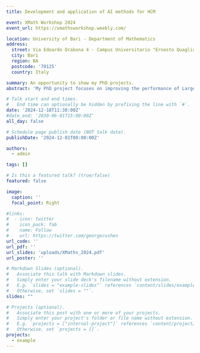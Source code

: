 ```yaml
---
title: Development and application of AI methods for HCM

event: XMath Workshop 2024
event_url: https://xmathsworkshop.weebly.com/

location: University of Bari - Department of Mathematics
address:
  street: Via Edoardo Orabona 4 - Campus Universitario "Ernesto Quagliarello"
  city: Bari
  region: BA
  postcode: '70125'
  country: Italy

summary: An opportunity to show my PhD projects.
abstract: 'My PhD project focuses on improving the performance of Large Language Models by mititgating hallucination and uncertainty. Moreover, leveraging advanced Explainable AI techniques, we aim at deepen their internal mechanisms and automatically enhance the input prompts. Vision Language Models will be explored similarly when applied to HR analytics understanding tasks.'

# Talk start and end times.
#   End time can optionally be hidden by prefixing the line with `#`.
date: '2024-12-18T11:30:00Z'
#date_end: '2030-06-01T15:00:00Z'
all_day: false

# Schedule page publish date (NOT talk date).
publishDate: '2024-12-01T00:00:00Z'

authors:
  - admin

tags: []

# Is this a featured talk? (true/false)
featured: false

image:
  caption: ''
  focal_point: Right

#links:
#  - icon: twitter
#    icon_pack: fab
#    name: Follow
#    url: https://twitter.com/georgecushen
url_code: ''
url_pdf: ''
url_slides: 'uploads/XMaths_2024.pdf'
url_poster: ''

# Markdown Slides (optional).
#   Associate this talk with Markdown slides.
#   Simply enter your slide deck's filename without extension.
#   E.g. `slides = "example-slides"` references `content/slides/example-slides.md`.
#   Otherwise, set `slides = ""`.
slides: ""

# Projects (optional).
#   Associate this post with one or more of your projects.
#   Simply enter your project's folder or file name without extension.
#   E.g. `projects = ["internal-project"]` references `content/project/deep-learning/index.md`.
#   Otherwise, set `projects = []`.
projects:
  - example
---
```

